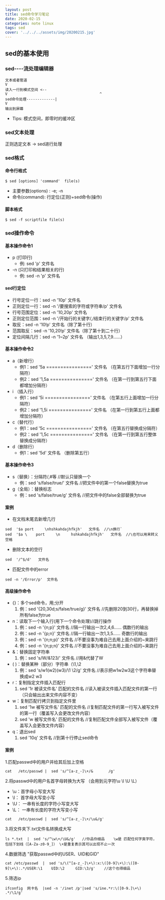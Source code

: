 ```yaml
---
layout: post
title: sed命令学习笔记
date: 2020-02-15
categories: note linux
tags: sed
cover: '../../../assets/img/20200215.jpg'
---
```


## sed的基本使用
###  sed----流处理编辑器
```
文本或者管道
V
读入一行到模式空间 <--
V                                          ^
sed命令处理-------------|
V
输出到屏幕
```
+ Tips: 模式空间，即零时的缓冲区

### sed文本处理
正则选定文本 -> sed进行处理

### sed格式
#### 命令行格式
`$ sed [options] 'command'  file(s)`
+ 主要参数(options) :   -e;  -n
+ 命令(command):  行定位(正则)+sed命令(操作)
#### 脚本格式
`$ sed -f scriptfile file(s)`

### sed操作命令
#### 基本操作命令1
+ p (打印行)
  + 例:  sed 'p'   文件名
+ -n (只打印和结果相关的行)
  +  例:  sed -n 'p'   文件名

#### sed行定位
+ 行号定位一行：sed   -n  '10p'  文件名
+ 正则定位一行：sed   -n  '/要搜索的字符或字符串/p'   文件名
+ 行号范围定位：sed   -n  '10,20p'   文件名
+ 正则定位范围：sed   -n   '/开始行的关键字/,/结束行的关键字/p' 文件名
+ 取反：sed   -n '10!p'  文件名（除了第十行）
+ 范围取反：sed -n '10,20!p'  文件名（除了第十到二十行）
+ 定位间隔几行：sed -n  '1~2p' 文件名   （输出1,3,5,7,9……）


#### 基本操作命令2
+ a（新增行）
  + 例1：sed '5a ================' 文件名   （在第五行下面增加一行分隔符）
  + 例2：sed '1,5a ===============' 文件名   （在第一行到第五行下面都增加分隔符）
+ i （插入行）
  + 例1：sed '5i ================' 文件名   （在第五行上面增加一行分隔符）
  + 例2：sed '1,5i ===============' 文件名   （在第一行到第五行上面都增加分隔符）
+ c（替代行）
  + 例1：sed '5c ================' 文件名   （在第五行替换成分隔符）
  + 例2：sed '1,5c ===============' 文件名   （在第一行到第五行整体替换成分隔符）
+ d（删除行）
  + 例1：sed '5d' 文件名   （删除第五行）



#### 基本操作命令3
+ s（替换）：分隔符/,#等   //默认只替换一个
  + 例：sed 's/false/true/'  文件名  //把文件中的第一个false替换为true
+ g（全局）：替换标志
  + 例：sed 's/false/true/g'  文件名  //把文件中的false全部替换为true

#### 案例
+ 在文档末尾去新增几行
```
sed  '$a port     \nhshkahdajhfkjh'   文件名  //\n换行`
sed  '$a \    port     \n     hshkahdajhfkjh'   文件名  //\也可以用来转义空格
```
+ 删除文本的空行
```
sed  '/^$/d'   文件名
```
+ 匹配文件中的error
```
sed -n '/Error/p'  文件名
```

#### 高级操作命令
+ {}：多个sed命令，用;分开
  1. 例：sed '{20,30d;s/false/true/g}' 文件名  //先删除20到30行，再替换掉所有false为true
+ n：读取下一个输入行(用下一个命令处理)//跳行操作
  1. 例：sed  -n  '{n;p}' 文件名  //隔一行输出一次2,4,6…… 偶数行的输出
  2. 例：sed  -n  '{p;n}' 文件名  //隔一行输出一次1,3,5…… 奇数行的输出
  3. 例：sed  -n  '{n;n;p}' 文件名   //不要没事为难自己去用上面介绍的~来跳行
  4. 例：sed  -n  '{n;p;n}' 文件名   //不要没事为难自己去用上面介绍的~来跳行
+ &：替换固定字符串
  1. 例：sed  's/W/&123/'   文件名  //用&代替了W
+ \( \)：替换某种（部分）字符串（\1,\2
  1. 例：sed 's/w1\(w2\)\(w3\)/\1  \2/g'   文件名    //表示把w1w2w3这个字符串替换成w2    w3   
+ r：复制指定文件插入匹配行
  1. sed '1r   被读文件名'   匹配的文件名   //读入被读文件插入匹配文件的第一行（只会输出出来文件内容不变）
+ w：复制匹配行拷贝到指定文件里
  1. sed '1w  被写文件名'  匹配的文件名    //复制匹配文件的第一行写入被写文件的第一行（覆盖写入会更改文件内容）
  2. sed 'w  被写文件名'  匹配的文件名      //复制匹配文件全部写入被写文件（覆盖写入会更改文件内容）
+ q：退出sed
  1. sed  '10q'  文件名   //到第十行停止sed命令


#### 案例
1.匹配passwd中的用户并给其后加上空格
```
cat   /etc/passwd |  sed 's/^[a-z_-]\+/&       /g'  
```

2.将passwd中的用户名首字母转换为大写
（会用到元字符\u \l  \U  \L）
+ \u：首字母小写变大写
+ \l：  首字母大写变小写
+ \U： 一串有长度的字符小写变大写
+ \L：  一串有长度的字符大写变小写
```
cat   /etc/passwd |  sed 's/^[a-z_-]\+/\u&/g'  
```

3.将文件夹下.txt文件名转换成大写
```
ls *.txt  |  sed 's/^\w\+/\U&/g'   //你品你细品    \w是 匹配任何字类字符，包括下划线（[A-Za-z0-9_]） \+是重复表示其可以出现不止一次
```
4.数据筛选 "获取passwd中的USER、UID和GID"
```
cat /etc/passwd  |  sed 's/\(^[a-z_-]\+\):x:\([0-9]\+\):\([0-9]\+\):.*/USER:\1    UID:\2     GID:\3/g'    //这个也得细品  
```
5.筛选ip
```
ifconfig  网卡名  |sed -n '/inet /p'|sed 's/ine.*r:\([0-9.]\+\) .*/\1/g'
```

